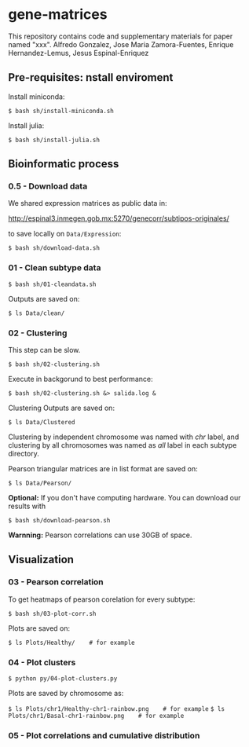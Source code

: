 
# gene-matrices
This repository contains code and supplementary materials for paper named "xxx".  Alfredo Gonzalez, Jose Maria Zamora-Fuentes, Enrique Hernandez-Lemus, Jesus Espinal-Enriquez



## Pre-requisites: nstall enviroment

Install miniconda:

`$ bash sh/install-miniconda.sh`

Install julia:

`$ bash sh/install-julia.sh`



## Bioinformatic process


### 0.5 - Download data

We shared expression matrices as public data in:

http://espinal3.inmegen.gob.mx:5270/genecorr/subtipos-originales/

to save locally on `Data/Expression`:

`$ bash sh/download-data.sh`


### 01 - Clean subtype data

`$ bash sh/01-cleandata.sh`

Outputs are saved on:

`$ ls Data/clean/`


### 02 - Clustering 

This step can be slow.

`$ bash sh/02-clustering.sh`

Execute in backgorund to best performance:

`$ bash sh/02-clustering.sh &> salida.log &`

Clustering Outputs are saved on:

`$ ls Data/Clustered  `

Clustering by independent chromosome was named with *chr* label, and clustering by all chromosomes was named as *all* label in each subtype directory.

Pearson triangular matrices are in list format are saved on:

`$ ls Data/Pearson/  `

**Optional:** If you don't have computing hardware. You can download our results with

`$ bash sh/download-pearson.sh`

**Warnning:** Pearson correlations can use 30GB of space.



## Visualization

### 03 - Pearson correlation  

To get heatmaps of pearson corelation for every subtype: 

`$ bash sh/03-plot-corr.sh`

Plots are saved on:

`$ ls Plots/Healthy/    # for example`

### 04 - Plot clusters

`$ python py/04-plot-clusters.py`

Plots are saved by chromosome as:

`$ ls Plots/chr1/Healthy-chr1-rainbow.png    # for example`
`$ ls Plots/chr1/Basal-chr1-rainbow.png    # for example`

### 05 - Plot correlations and cumulative distribution






